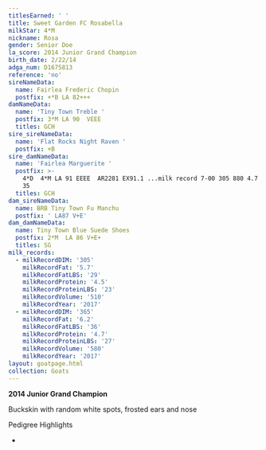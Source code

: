 ```yaml
---
titlesEarned: ' '
title: Sweet Garden FC Rosabella
milkStar: 4*M
nickname: Rosa
gender: Senior Doe
la_score: 2014 Junior Grand Champion
birth_date: 2/22/14
adga_num: D1675813
reference: 'no'
sireNameData:
  name: Fairlea Frederic Chopin
  postfix: +*B LA 82+++
damNameData:
  name: 'Tiny Town Treble '
  postfix: 3*M LA 90  VEEE
  titles: GCH
sire_sireNameData:
  name: 'Flat Rocks Night Raven '
  postfix: +B
sire_damNameData:
  name: 'Fairlea Marguerite '
  postfix: >-
    4*D  4*M LA 91 EEEE  AR2281 EX91.1 ...milk record 7-00 305 880 4.7 41 4.0
    35 
  titles: GCH
dam_sireNameData:
  name: BRB Tiny Town Fu Manchu
  postfix: ' LA87 V+E'
dam_damNameData:
  name: Tiny Town Blue Suede Shoes
  postfix: 2*M  LA 86 V+E+
  titles: SG
milk_records:
  - milkRecordDIM: '305'
    milkRecordFat: '5.7'
    milkRecordFatLBS: '29'
    milkRecordProtein: '4.5'
    milkRecordProteinLBS: '23'
    milkRecordVolume: '510'
    milkRecordYear: '2017'
  - milkRecordDIM: '365'
    milkRecordFat: '6.2'
    milkRecordFatLBS: '36'
    milkRecordProtein: '4.7'
    milkRecordProteinLBS: '27'
    milkRecordVolume: '580'
    milkRecordYear: '2017'
layout: goatpage.html
collection: Goats
---
```

**2014 Junior Grand Champion**

Buckskin with random white spots, frosted ears and nose

Pedigree Highlights

*
